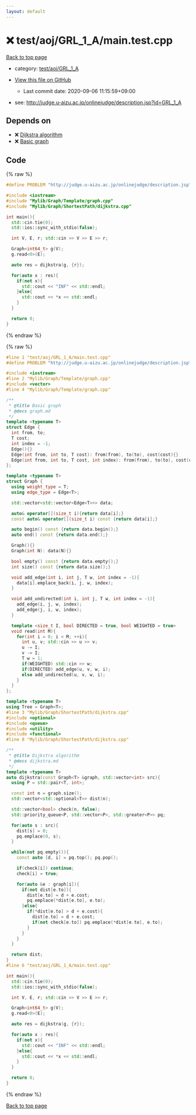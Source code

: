 ```yaml
---
layout: default
---
```


<!-- mathjax config similar to math.stackexchange -->
<script type="text/javascript" async
  src="https://cdnjs.cloudflare.com/ajax/libs/mathjax/2.7.5/MathJax.js?config=TeX-MML-AM_CHTML">
</script>
<script type="text/x-mathjax-config">
  MathJax.Hub.Config({
    TeX: { equationNumbers: { autoNumber: "AMS" }},
    tex2jax: {
      inlineMath: [ ['$','$'] ],
      processEscapes: true
    },
    "HTML-CSS": { matchFontHeight: false },
    displayAlign: "left",
    displayIndent: "2em"
  });
</script>

<script type="text/javascript" src="https://cdnjs.cloudflare.com/ajax/libs/jquery/3.4.1/jquery.min.js"></script>
<script src="https://cdn.jsdelivr.net/npm/jquery-balloon-js@1.1.2/jquery.balloon.min.js" integrity="sha256-ZEYs9VrgAeNuPvs15E39OsyOJaIkXEEt10fzxJ20+2I=" crossorigin="anonymous"></script>
<script type="text/javascript" src="../../../../assets/js/copy-button.js"></script>
<link rel="stylesheet" href="../../../../assets/css/copy-button.css" />


# :x: test/aoj/GRL_1_A/main.test.cpp

<a href="../../../../index.html">Back to top page</a>

* category: <a href="../../../../index.html#653494e934116182fd158eb8385c6547">test/aoj/GRL_1_A</a>
* <a href="{{ site.github.repository_url }}/blob/master/test/aoj/GRL_1_A/main.test.cpp">View this file on GitHub</a>
    - Last commit date: 2020-09-06 11:15:59+09:00


* see: <a href="http://judge.u-aizu.ac.jp/onlinejudge/description.jsp?id=GRL_1_A">http://judge.u-aizu.ac.jp/onlinejudge/description.jsp?id=GRL_1_A</a>


## Depends on

* :x: <a href="../../../../library/Mylib/Graph/ShortestPath/dijkstra.cpp.html">Dijkstra algorithm</a>
* :x: <a href="../../../../library/Mylib/Graph/Template/graph.cpp.html">Basic graph</a>


## Code

<a id="unbundled"></a>
{% raw %}
```cpp
#define PROBLEM "http://judge.u-aizu.ac.jp/onlinejudge/description.jsp?id=GRL_1_A"

#include <iostream>
#include "Mylib/Graph/Template/graph.cpp"
#include "Mylib/Graph/ShortestPath/dijkstra.cpp"

int main(){
  std::cin.tie(0);
  std::ios::sync_with_stdio(false);

  int V, E, r; std::cin >> V >> E >> r;

  Graph<int64_t> g(V);
  g.read<0>(E);

  auto res = dijkstra(g, {r});

  for(auto x : res){
    if(not x){
      std::cout << "INF" << std::endl;
    }else{
      std::cout << *x << std::endl;
    }
  }

  return 0;
}

```
{% endraw %}

<a id="bundled"></a>
{% raw %}
```cpp
#line 1 "test/aoj/GRL_1_A/main.test.cpp"
#define PROBLEM "http://judge.u-aizu.ac.jp/onlinejudge/description.jsp?id=GRL_1_A"

#include <iostream>
#line 2 "Mylib/Graph/Template/graph.cpp"
#include <vector>
#line 4 "Mylib/Graph/Template/graph.cpp"

/**
 * @title Basic graph
 * @docs graph.md
 */
template <typename T>
struct Edge {
  int from, to;
  T cost;
  int index = -1;
  Edge(){}
  Edge(int from, int to, T cost): from(from), to(to), cost(cost){}
  Edge(int from, int to, T cost, int index): from(from), to(to), cost(cost), index(index){}
};

template <typename T>
struct Graph {
  using weight_type = T;
  using edge_type = Edge<T>;

  std::vector<std::vector<Edge<T>>> data;

  auto& operator[](size_t i){return data[i];}
  const auto& operator[](size_t i) const {return data[i];}

  auto begin() const {return data.begin();}
  auto end() const {return data.end();}

  Graph(){}
  Graph(int N): data(N){}

  bool empty() const {return data.empty();}
  int size() const {return data.size();}

  void add_edge(int i, int j, T w, int index = -1){
    data[i].emplace_back(i, j, w, index);
  }

  void add_undirected(int i, int j, T w, int index = -1){
    add_edge(i, j, w, index);
    add_edge(j, i, w, index);
  }

  template <size_t I, bool DIRECTED = true, bool WEIGHTED = true>
  void read(int M){
    for(int i = 0; i < M; ++i){
      int u, v; std::cin >> u >> v;
      u -= I;
      v -= I;
      T w = 1;
      if(WEIGHTED) std::cin >> w;
      if(DIRECTED) add_edge(u, v, w, i);
      else add_undirected(u, v, w, i);
    }
  }
};

template <typename T>
using Tree = Graph<T>;
#line 3 "Mylib/Graph/ShortestPath/dijkstra.cpp"
#include <optional>
#include <queue>
#include <utility>
#include <functional>
#line 8 "Mylib/Graph/ShortestPath/dijkstra.cpp"

/**
 * @title Dijkstra algorithm
 * @docs dijkstra.md
 */
template <typename T>
auto dijkstra(const Graph<T> &graph, std::vector<int> src){
  using P = std::pair<T, int>;

  const int n = graph.size();
  std::vector<std::optional<T>> dist(n);

  std::vector<bool> check(n, false);
  std::priority_queue<P, std::vector<P>, std::greater<P>> pq;

  for(auto s : src){
    dist[s] = 0;
    pq.emplace(0, s);
  }

  while(not pq.empty()){
    const auto [d, i] = pq.top(); pq.pop();

    if(check[i]) continue;
    check[i] = true;

    for(auto &e : graph[i]){
      if(not dist[e.to]){
        dist[e.to] = d + e.cost;
        pq.emplace(*dist[e.to], e.to);
      }else{
        if(*dist[e.to] > d + e.cost){
          dist[e.to] = d + e.cost;
          if(not check[e.to]) pq.emplace(*dist[e.to], e.to);
        }
      }
    }
  }

  return dist;
}
#line 6 "test/aoj/GRL_1_A/main.test.cpp"

int main(){
  std::cin.tie(0);
  std::ios::sync_with_stdio(false);

  int V, E, r; std::cin >> V >> E >> r;

  Graph<int64_t> g(V);
  g.read<0>(E);

  auto res = dijkstra(g, {r});

  for(auto x : res){
    if(not x){
      std::cout << "INF" << std::endl;
    }else{
      std::cout << *x << std::endl;
    }
  }

  return 0;
}

```
{% endraw %}

<a href="../../../../index.html">Back to top page</a>

